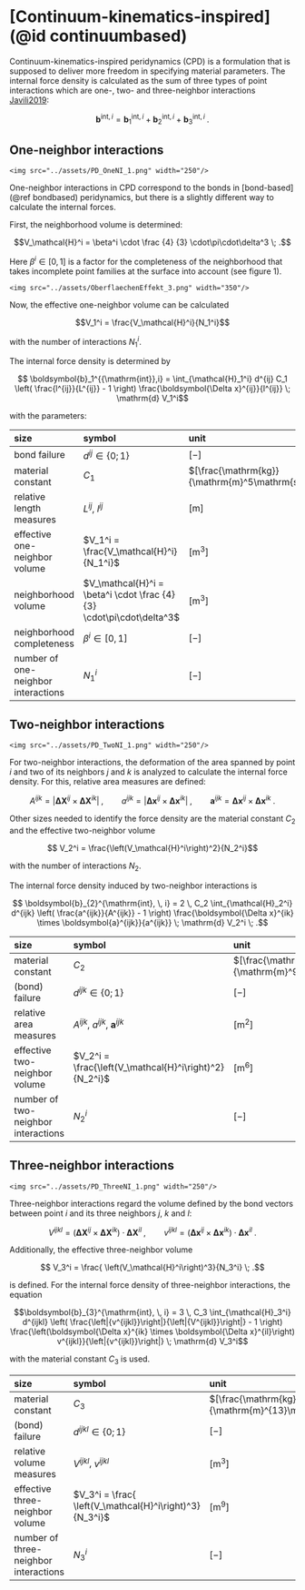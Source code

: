 # [Continuum-kinematics-inspired](@id continuumbased)

Continuum-kinematics-inspired peridynamics (CPD) is a formulation that is supposed to deliver more freedom in specifying material parameters.
The internal force density is calculated as the sum of three types of point interactions which are one-, two- and three-neighbor interactions [Javili2019](@cite):

```math
\boldsymbol{b}^{\mathrm{int},i} = \boldsymbol{b}_1^{\mathrm{int},i} + \boldsymbol{b}_2^{\mathrm{int},i} + \boldsymbol{b}_3^{\mathrm{int},i} \; .
``` 

## One-neighbor interactions

```@raw html
<img src="../assets/PD_OneNI_1.png" width="250"/>
```

One-neighbor interactions in CPD correspond to the bonds in [bond-based](@ref bondbased) peridynamics, but there is a slightly different way to calculate the internal forces.

First, the neighborhood volume is determined:
```math
V_\mathcal{H}^i = \beta^i \cdot \frac {4} {3} \cdot\pi\cdot\delta^3 \; .
```

Here $\beta^i\in [0,1]$ is a factor for the completeness of the neighborhood that takes incomplete point families at the surface into account (see figure 1).

```@raw html
<img src="../assets/OberflaechenEffekt_3.png" width="350"/>
```

Now, the effective one-neighbor volume can be calculated
```math
V_1^i = \frac{V_\mathcal{H}^i}{N_1^i}
```
with the number of interactions $N_1^i$.

The internal force density is determined by
```math
    \boldsymbol{b}_1^{{\mathrm{int}},i} = \int_{\mathcal{H}_1^i} d^{ij} C_1 \left( \frac{l^{ij}}{L^{ij}} - 1 \right) \frac{\boldsymbol{\Delta x}^{ij}}{l^{ij}} \; \mathrm{d} V_1^i
```
with the parameters:

| size | symbol |      unit |
|:--------|:-------------|:------------|
| bond failure |      $d^{ij} \in \{0;1\}$      | $[-]$ |
| material constant | $C_1$ |      $[\frac{\mathrm{kg}}{\mathrm{m}^5\mathrm{s}^2}]$ |
| relative length measures | $L^{ij}$, $l^{ij}$ | $[\mathrm{m}]$ |
| effective one-neighbor volume   |  $V_1^i = \frac{V_\mathcal{H}^i}{N_1^i}$                 | $[\mathrm{m}^3]$ |
| neighborhood volume | $V_\mathcal{H}^i = \beta^i \cdot \frac {4}{3} \cdot\pi\cdot\delta^3$ | $[\mathrm{m}^3]$ |
| neighborhood completeness   |     $\beta^i\in [0,1]$      | $[-]$ |
| number of one-neighbor interactions   |      $N_1^i$      | $[-]$ |


## Two-neighbor interactions

```@raw html
<img src="../assets/PD_TwoNI_1.png" width="250"/>
```

For two-neighbor interactions, the deformation of the area spanned by point $i$ and two of its neighbors $j$ and $k$ is analyzed to calculate the internal force density. For this, relative area measures are defined:

```math
    A^{ijk}=\left| \boldsymbol{\Delta X}^{ij} \times \boldsymbol{\Delta X}^{ik} \right| \; , \qquad a^{ijk}=\left| \boldsymbol{\Delta x}^{ij} \times \boldsymbol{\Delta x}^{ik} \right| \; , \qquad \boldsymbol{a}^{ijk}= \boldsymbol{\Delta x}^{ij} \times \boldsymbol{\Delta x}^{ik} \; .
```

Other sizes needed to identify the force density are the material constant $C_2$ and the effective two-neighbor volume
```math
    V_2^i = \frac{\left(V_\mathcal{H}^i\right)^2}{N_2^i}
```
with the number of interactions $N_2$. 

The internal force density induced by two-neighbor interactions is 

```math
    \boldsymbol{b}_{2}^{\mathrm{int}, \, i} = 
2 \, C_2 \int_{\mathcal{H}_2^i} d^{ijk} \left( \frac{a^{ijk}}{A^{ijk}} - 1 \right)
\frac{\boldsymbol{\Delta x}^{ik} \times \boldsymbol{a}^{ijk}}{a^{ijk}} \; \mathrm{d} V_2^i \; .
```

| size | symbol |      unit |
|:--------|:-------------|:------------|
| material constant | $C_2$ |      $[\frac{\mathrm{kg}}{\mathrm{m}^9\mathrm{s}^2}]$ |
| (bond) failure |      $d^{ijk} \in \{0;1\}$      | $[-]$ |
| relative area measures | $A^{ijk}$, $a^{ijk}$, $\boldsymbol{a}^{ijk}$ | $[\mathrm{m}^2]$ |
| effective two-neighbor volume   |  $V_2^i = \frac{\left(V_\mathcal{H}^i\right)^2}{N_2^i}$  | $[\mathrm{m}^6]$ |
| number of two-neighbor interactions   |      $N_2^i$      | $[-]$ |

## Three-neighbor interactions

```@raw html
<img src="../assets/PD_ThreeNI_1.png" width="250"/>
```

Three-neighbor interactions regard the volume defined by the bond vectors between point $i$ and its three neighbors $j$, $k$ and $l$:

```math
V^{ijkl} = \left(\boldsymbol{\Delta X}^{ij} \times \boldsymbol{\Delta X}^{ik}\right) \cdot \boldsymbol{\Delta X}^{il}  \;,\qquad
    v^{ijkl} = \left(\boldsymbol{\Delta x}^{ij} \times \boldsymbol{\Delta x}^{ik}\right) \cdot \boldsymbol{\Delta x}^{il}  \;.
```
Additionally, the effective three-neighbor volume
```math
    V_3^i = \frac{ \left(V_\mathcal{H}^i\right)^3}{N_3^i} \; .
```
is defined.
For the internal force density of three-neighbor interactions, the equation

```math
\boldsymbol{b}_{3}^{\mathrm{int}, \, i} = 
3 \, C_3 \int_{\mathcal{H}_3^i} d^{ijkl} \left( \frac{\left|{v^{ijkl}}\right|}{\left|{V^{ijkl}}\right|} - 1 \right)
\frac{\left(\boldsymbol{\Delta x}^{ik} \times \boldsymbol{\Delta x}^{il}\right) v^{ijkl}}{\left|{v^{ijkl}}\right|} \; \mathrm{d} V_3^i
```

with the material constant $C_3$ is used.

| size | symbol |      unit |
|:--------|:-------------|:------------|
| material constant | $C_3$ |      $[\frac{\mathrm{kg}}{\mathrm{m}^{13}\mathrm{s}^2}]$ |
| (bond) failure |      $d^{ijkl} \in \{0;1\}$      | $[-]$ |
| relative volume measures | $V^{ijkl}$, $v^{ijkl}$ | $[\mathrm{m}^3]$ |
| effective three-neighbor volume |  $V_3^i = \frac{ \left(V_\mathcal{H}^i\right)^3}{N_3^i}$ | $[\mathrm{m}^9]$ |
| number of three-neighbor interactions |      $N_3^i$      | $[-]$ |

